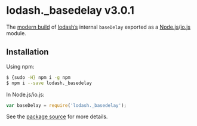 # lodash._basedelay v3.0.1

The [modern build](https://github.com/lodash/lodash/wiki/Build-Differences) of [lodash’s](https://lodash.com/) internal `baseDelay` exported as a [Node.js](http://nodejs.org/)/[io.js](https://iojs.org/) module.

## Installation

Using npm:

```bash
$ {sudo -H} npm i -g npm
$ npm i --save lodash._basedelay
```

In Node.js/io.js:

```js
var baseDelay = require('lodash._basedelay');
```

See the [package source](https://github.com/lodash/lodash/blob/3.0.1-npm-packages/lodash._basedelay) for more details.
